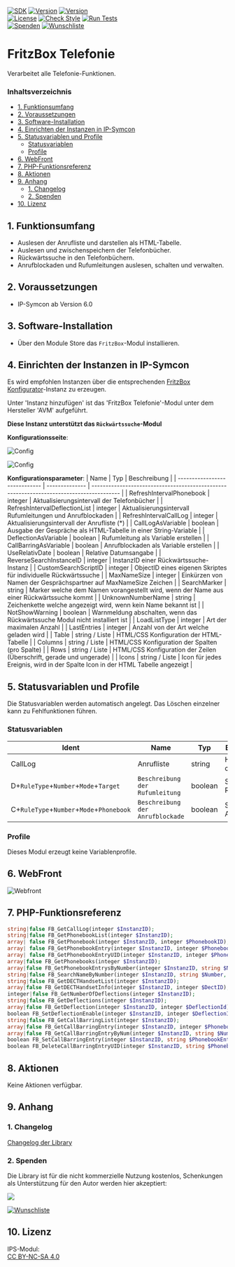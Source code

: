 [![SDK](https://img.shields.io/badge/Symcon-PHPModul-red.svg)](https://www.symcon.de/service/dokumentation/entwicklerbereich/sdk-tools/sdk-php/)
[![Version](https://img.shields.io/badge/Modul%20version-0.80-blue.svg)]()
[![Version](https://img.shields.io/badge/Symcon%20Version-6.0%20%3E-green.svg)](https://www.symcon.de/de/service/dokumentation/installation/migrationen/v60-v61-q1-2022/)  
[![License](https://img.shields.io/badge/License-CC%20BY--NC--SA%204.0-green.svg)](https://creativecommons.org/licenses/by-nc-sa/4.0/)
[![Check Style](https://github.com/Nall-chan/FritzBox/workflows/Check%20Style/badge.svg)](https://github.com/Nall-chan/FritzBox/actions) [![Run Tests](https://github.com/Nall-chan/FritzBox/workflows/Run%20Tests/badge.svg)](https://github.com/Nall-chan/FritzBox/actions)  
[![Spenden](https://www.paypalobjects.com/de_DE/DE/i/btn/btn_donate_SM.gif)](#2-spenden)
[![Wunschliste](https://img.shields.io/badge/Wunschliste-Amazon-ff69fb.svg)](#2-spenden)  

# FritzBox Telefonie <!-- omit in toc -->
Verarbeitet alle Telefonie-Funktionen.  

### Inhaltsverzeichnis <!-- omit in toc -->

- [1. Funktionsumfang](#1-funktionsumfang)
- [2. Voraussetzungen](#2-voraussetzungen)
- [3. Software-Installation](#3-software-installation)
- [4. Einrichten der Instanzen in IP-Symcon](#4-einrichten-der-instanzen-in-ip-symcon)
- [5. Statusvariablen und Profile](#5-statusvariablen-und-profile)
  - [Statusvariablen](#statusvariablen)
  - [Profile](#profile)
- [6. WebFront](#6-webfront)
- [7. PHP-Funktionsreferenz](#7-php-funktionsreferenz)
- [8. Aktionen](#8-aktionen)
- [9. Anhang](#9-anhang)
  - [1. Changelog](#1-changelog)
  - [2. Spenden](#2-spenden)
- [10. Lizenz](#10-lizenz)

## 1. Funktionsumfang

* Auslesen der Anrufliste und darstellen als HTML-Tabelle.  
* Auslesen und zwischenspeichern der Telefonbücher.  
* Rückwärtssuche in den Telefonbüchern.  
* Anrufblockaden und Rufumleitungen auslesen, schalten und verwalten.  

## 2. Voraussetzungen

- IP-Symcon ab Version 6.0

## 3. Software-Installation

* Über den Module Store das `FritzBox`-Modul installieren.

## 4. Einrichten der Instanzen in IP-Symcon

 Es wird empfohlen Instanzen über die entsprechenden [FritzBox Konfigurator](../FritzBox%20Configurator/README.md)-Instanz zu erzeugen.  
 
 Unter 'Instanz hinzufügen' ist das 'FritzBox Telefonie'-Modul unter dem Hersteller 'AVM' aufgeführt.

**Diese Instanz unterstützt das `Rückwärtssuche`-Modul**  

__Konfigurationsseite__:  

![Config](imgs/config1.png)  

![Config](imgs/config2.png)  

__Konfigurationsparameter__: 
| Name                          | Typ            | Beschreibung                                                                             |
| ----------------------------- | -------------- | ---------------------------------------------------------------------------------------- |
| RefreshIntervalPhonebook      | integer        | Aktualisierungsintervall der Telefonbücher                                               |
| RefreshIntervalDeflectionList | integer        | Aktualisierungsintervall Rufumleitungen und Anrufblockaden                               |
| RefreshIntervalCallLog        | integer        | Aktualisierungsintervall der Anrufliste (*)                                              |
| CallLogAsVariable             | boolean        | Ausgabe der Gespräche als HTML-Tabelle in einer String-Variable                          |
| DeflectionAsVariable          | boolean        | Rufumleitung als Variable erstellen                                                      |
| CallBarringAsVariable         | boolean        | Anrufblockaden als Variable erstellen                                                    |
| UseRelativDate                | boolean        | Relative Datumsangabe                                                                    |
| ReverseSearchInstanceID       | integer        | InstanzID einer Rückwärtssuche-Instanz                                                   |
| CustomSearchScriptID          | integer        | ObjectID eines eigenen Skriptes für individuelle Rückwärtssuche                          |
| MaxNameSize                   | integer        | Einkürzen von Namen der Gesprächspartner auf MaxNameSize Zeichen                         |
| SearchMarker                  | string         | Marker welche dem Namen vorangestellt wird, wenn der Name aus einer Rückwärtssuche kommt |
| UnknownNumberName             | string         | Zeichenkette welche angezeigt wird, wenn kein Name bekannt ist                           |
| NotShowWarning                | boolean        | Warnmeldung abschalten, wenn das Rückwärtssuche Modul nicht installiert ist              |
| LoadListType                  | integer        | Art der maximalen Anzahl                                                                 |
| LastEntries                   | integer        | Anzahl von der Art welche geladen wird                                                   |
| Table                         | string / Liste | HTML/CSS Konfiguration der HTML-Tabelle                                                  |
| Columns                       | string / Liste | HTML/CSS Konfiguration der Spalten (pro Spalte)                                          |
| Rows                          | string / Liste | HTML/CSS Konfiguration der Zeilen (Überschrift, gerade und ungerade)                     |
| Icons                         | string / Liste | Icon für jedes Ereignis, wird in der Spalte Icon in der HTML Tabelle angezeigt           |

## 5. Statusvariablen und Profile

Die Statusvariablen werden automatisch angelegt. Das Löschen einzelner kann zu Fehlfunktionen führen.

### Statusvariablen

| Ident                                    | Name                             | Typ     | Beschreibung                |
| ---------------------------------------- | -------------------------------- | ------- | --------------------------- |
| CallLog                                  | Anrufliste                       | string  | HTML Tabelle der Anrufliste |
| D+`RuleType`+`Number`+`Mode`+`Target`    | `Beschreibung der Rufumleitung`  | boolean | Status der Rufumleitung     |
| C+`RuleType`+`Number`+`Mode`+`Phonebook` | `Beschreibung der Anrufblockade` | boolean | Status der Anrufblockade    |

### Profile

Dieses Modul erzeugt keine Variablenprofile.  

## 6. WebFront

![Webfront](imgs/webfront.png)

## 7. PHP-Funktionsreferenz

```php
string|false FB_GetCallLog(integer $InstanzID);
string|false FB_GetPhonebookList(integer $InstanzID);
array| false FB_GetPhonebook(integer $InstanzID, integer $PhonebookID);
array| false FB_GetPhonebookEntry(integer $InstanzID, integer $PhonebookID, integer $PhonebookEntryID);
array| false FB_GetPhonebookEntryUID(integer $InstanzID, integer $PhonebookID, integer $PhonebookEntryUniqueID);
array|false FB_GetPhonebooks(integer $InstanzID);
array|false FB_GetPhonebookEntrysByNumber(integer $InstanzID, string $Number);
string|false FB_SearchNameByNumber(integer $InstanzID, string $Number, string $AreaCode);
string|false FB_GetDECTHandsetList(integer $InstanzID);
array|false FB_GetDECTHandsetInfo(integer $InstanzID, integer $DectID);
integer|false FB_GetNumberOfDeflections(integer $InstanzID);
string|false FB_GetDeflections(integer $InstanzID);
array|false FB_GetDeflection(integer $InstanzID, integer $DeflectionId);
boolean FB_SetDeflectionEnable(integer $InstanzID, integer $DeflectionId, boolean $Enable);
string|false FB_GetCallBarringList(integer $InstanzID);
array|false FB_GetCallBarringEntry(integer $InstanzID, integer $PhonebookEntryID);
array|false FB_GetCallBarringEntryByNum(integer $InstanzID, string $Number);
boolean FB_SetCallBarringEntry(integer $InstanzID, string $PhonebookEntryData);
boolean FB_DeleteCallBarringEntryUID(integer $InstanzID, string $PhonebookEntryData);
```

## 8. Aktionen

Keine Aktionen verfügbar.

## 9. Anhang

### 1. Changelog

[Changelog der Library](../README.md#changelog)

### 2. Spenden

  Die Library ist für die nicht kommerzielle Nutzung kostenlos, Schenkungen als Unterstützung für den Autor werden hier akzeptiert:  

<a href="https://www.paypal.com/donate?hosted_button_id=G2SLW2MEMQZH2" target="_blank"><img src="https://www.paypalobjects.com/de_DE/DE/i/btn/btn_donate_LG.gif" border="0" /></a>  

[![Wunschliste](https://img.shields.io/badge/Wunschliste-Amazon-ff69fb.svg)](https://www.amazon.de/hz/wishlist/ls/YU4AI9AQT9F?ref_=wl_share) 

## 10. Lizenz

  IPS-Modul:  
  [CC BY-NC-SA 4.0](https://creativecommons.org/licenses/by-nc-sa/4.0/)  

